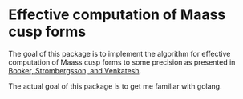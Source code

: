 # Effective computation of Maass cusp forms

The goal of this package is to implement the algorithm for
effective computation of Maass cusp forms to some precision as
presented in [Booker, Strombergsson, and Venkatesh](https://www.math.ias.edu/~akshay/research/bsv.pdf).

The actual goal of this package is to get me familiar with golang.
